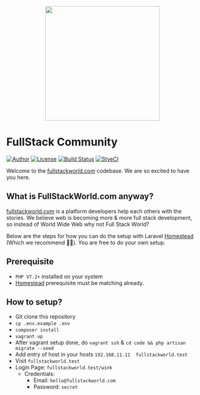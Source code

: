 <p align="center">
<img src="https://fullstackworld.com/img/logo/main.png" width="300px">
</p>



# FullStack Community

[![Author](http://img.shields.io/badge/author-@fullstack_world-blue.svg?style=flat-square)](https://twitter.com/fullstack_world)
[![License](https://img.shields.io/badge/license-MIT-brightgreen.svg?style=flat-square)](LICENSE.md)
[![Build Status](https://img.shields.io/travis/fullstackworld/fullstackworld.com/master.svg?style=flat-square)](https://travis-ci.org/fullstackworld/fullstackworld.com)
[![StyeCI](https://github.styleci.io/repos/188183391/shield)](https://github.styleci.io/repos/188183391/shield)

Welcome to the [fullstackworld.com](https://fullstackworld.com) codebase. We are so excited to have you here.

## What is FullStackWorld.com anyway?
[fullstackworld.com](https://fullstackworld.com) is a platform developers help each others with the stories. We believe web is becoming more & more full stack development, so instead of World Wide Web why not Full Stack World?

Below are the steps for how you can do the setup with Laravel [Homestead](https://laravel.com/docs/5.8/homestead#installation-and-setup) (Which we recommend 👩‍💻). You are free to do your own setup.
## Prerequisite

- `PHP V7.2+` installed on your system
- [Homestead](https://laravel.com/docs/5.8/homestead#installation-and-setup) prerequisite must be matching already.

## How to setup?

- Git clone this repository
- `cp .env.example .env`
- `composer install`
- `vagrant up`
- After vagrant setup done, do `vagrant ssh` & `cd code && php artisan migrate --seed`
- Add entry of host in your hosts `192.168.11.11  fullstackworld.test`
- Visit `fullstackworld.test`
- Login Page: `fullstackworld.test/wink`
    - Credentials:
        - Email: `hello@fullstackworld.com`
        - Password: `secret`
